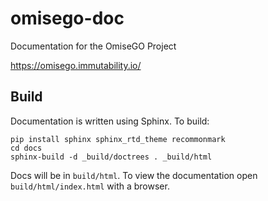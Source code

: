 # omisego-doc

Documentation for the OmiseGO Project

https://omisego.immutability.io/

## Build

Documentation is written using Sphinx.  To build:

```
pip install sphinx sphinx_rtd_theme recommonmark
cd docs
sphinx-build -d _build/doctrees . _build/html
```

Docs will be in `build/html`.  To view the documentation open `build/html/index.html` with a browser.